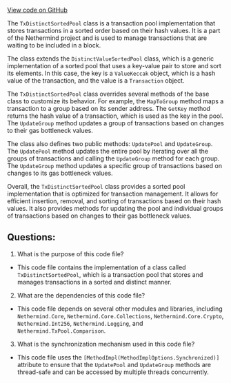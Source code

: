 [View code on GitHub](https://github.com/nethermindeth/nethermind/Nethermind.TxPool/Collections/TxDistinctSortedPool.cs)

The `TxDistinctSortedPool` class is a transaction pool implementation that stores transactions in a sorted order based on their hash values. It is a part of the Nethermind project and is used to manage transactions that are waiting to be included in a block.

The class extends the `DistinctValueSortedPool` class, which is a generic implementation of a sorted pool that uses a key-value pair to store and sort its elements. In this case, the key is a `ValueKeccak` object, which is a hash value of the transaction, and the value is a `Transaction` object.

The `TxDistinctSortedPool` class overrides several methods of the base class to customize its behavior. For example, the `MapToGroup` method maps a transaction to a group based on its sender address. The `GetKey` method returns the hash value of a transaction, which is used as the key in the pool. The `UpdateGroup` method updates a group of transactions based on changes to their gas bottleneck values.

The class also defines two public methods: `UpdatePool` and `UpdateGroup`. The `UpdatePool` method updates the entire pool by iterating over all the groups of transactions and calling the `UpdateGroup` method for each group. The `UpdateGroup` method updates a specific group of transactions based on changes to its gas bottleneck values.

Overall, the `TxDistinctSortedPool` class provides a sorted pool implementation that is optimized for transaction management. It allows for efficient insertion, removal, and sorting of transactions based on their hash values. It also provides methods for updating the pool and individual groups of transactions based on changes to their gas bottleneck values.
## Questions: 
 1. What is the purpose of this code file?
- This code file contains the implementation of a class called `TxDistinctSortedPool`, which is a transaction pool that stores and manages transactions in a sorted and distinct manner.

2. What are the dependencies of this code file?
- This code file depends on several other modules and libraries, including `Nethermind.Core`, `Nethermind.Core.Collections`, `Nethermind.Core.Crypto`, `Nethermind.Int256`, `Nethermind.Logging`, and `Nethermind.TxPool.Comparison`.

3. What is the synchronization mechanism used in this code file?
- This code file uses the `[MethodImpl(MethodImplOptions.Synchronized)]` attribute to ensure that the `UpdatePool` and `UpdateGroup` methods are thread-safe and can be accessed by multiple threads concurrently.